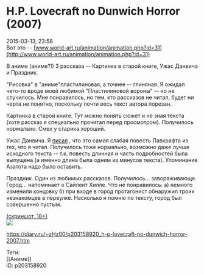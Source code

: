 H.P. Lovecraft no Dunwich Horror (2007)
========================================

   
 2015-03-13, 23:58   
  Вот это --  [www.world-art.ru/animation/animation.php?id=31](http://www.world-art.ru/animation/animation.php?id=31)    
   
 В аниме (аниме?!) 3 рассказа -- Картинка в старой книге, Ужас Данвича и Праздник.   
   
 "Рисовка" в "аниме"пластилиновая, а точнее -- глиняная. Я ожидал чего-то вроде моей любимой "Пластилиновой вороны" -- но не случилось. Мне понравилось, но тем, кто рассказов не читал, будет ни черта не понятно, поскольку почти весь текст автора порезан.   
   
 Картинка в старой книге. Тут можно понять сюжет и не зная текста (хотя рассказ я специально прочитал перед просмотром). Получилось нормально. Смех у старика хороший.   
   
 Ужас Данвича. Я  [писал](Г.Ф.%20Лавкрафт%20%20За%20гранью%20времён%20(сборник))  , что это самая слабая повесть Лавкрафта из тех, что я читал. Получилось тоже нормально, возможно даже лучше исходного текста -- т.к. повесть длинная и часть подробностей была выпущена (а именно длина была одним из минусов текста). Упоминание Азатота надо было оставить.   
   
 Праздник. Один из любимых рассказов. Получилось... завораживающе. Город... напоминает о Сайлент Хилле. Что не понравилось: а) немного изменили концовку б) при входе в город протагонист обнаружил троих незнакомцев в переулке. Насколько я помню по тексту, город был совершенно пустым.   
   
  [(скриншот, 18+)](https://zHz00.diary.ru/p203158920.htm?index=1#linkmore203158920m1)      
   [![](https://i.imgur.com/MkPXStfl.png)](https://i.imgur.com/MkPXStf.png)       
    
 <https://diary.ru/~zHz00/p203158920_h-p-lovecraft-no-dunwich-horror-2007.htm>   
   
 Теги:   
 [[Аниме]]   
 ID: p203158920